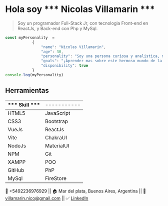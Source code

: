 # Hola soy *** Nicolas Villamarin ***

> Soy un programador Full-Stack Jr, con tecnologia Front-end en ReactJs, y Back-end con Php y MySql.

``` javascript
const myPersonality  =
            {
                "name": "Nicolas Villamarin",
                "age": 30,
                "personality": "Soy una persona curiosa y analistica, me considero extrovertido 🎊 e flexible a cambios que puedan ocurrir ",
                "goals": "¡Aprender mas sobre este hermoso mundo de la programacion y aplicar mis aprendizajes!. Tambien cumplir todos los desafios que se me presenten.🎯",
                "disponibility": true
            }
console.log(myPersonality)

```

## Herramientas 

| *** Skill *** | ----------- |
| ----------- | ----------- |
| HTML5 | JavaScript |
| CSS3 | Bootstrap |
| VueJs | ReactJs |
| Vite | ChakraUI |
| NodeJs | MaterialUI |
| NPM | Git |
| XAMPP | POO |
| GitHub | PhP |
| MySql | FireStore |

📱 +5492236976929 ||
🏠  Mar del plata, Buenos Aires, Argentina ||
📧 villamarin.nico@gmail.com ||
✅ [LinkedIn](https://linkedin.com/in/nico-villamarin)
